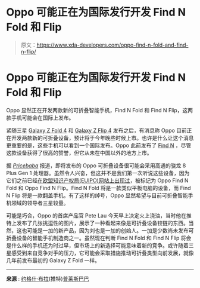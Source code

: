 # Oppo 可能正在为国际发行开发 Find N Fold 和 Flip

> 原文：<https://www.xda-developers.com/oppo-find-n-fold-and-find-n-flip/>

# Oppo 可能正在为国际发行开发 Find N Fold 和 Flip

Oppo 显然正在开发两款新的可折叠智能手机，Find N Fold 和 Find N Flip，这两款手机可能会在国际上发布。

紧随三星 [Galaxy Z Fold 4](https://www.xda-developers.com/samsung-galaxy-z-fold-4-hands-on/) 和 [Galaxy Z Flip 4](https://www.xda-developers.com/samsung-galaxy-z-flip-4-hands-on/) 发布之后，有消息称 Oppo 目前正在开发两款新的可折叠设备，预计将于今年晚些时候上市。也许是什么让这个消息更重要的是，这些手机可以看到一个国际发布。Oppo 此前发布了 [Find N](https://www.xda-developers.com/oppo-find-n-foldables-future/) ，尽管这款设备获得了很高的赞誉，但它从未在中国以外的地方上市。

据 [*Pricebaba*](https://pricebaba.com/blog/exclusive-oppo-working-on-two-new-foldable-smartphones-powered-by-snapdragon-8-gen-1) 报道，即将发布的 Oppo 可折叠设备很可能会采用高通的骁龙 8 Plus Gen 1 处理器。虽然令人兴奋，但这并不是我们第一次听说这些设备，因为它们之前已经[在欧盟知识产权局(EUIPO)网站上出现过](https://pricebaba.com/blog/oppo-find-n-fold-and-find-n-flip-listed-on-euipo-trademark)，被标记为 Oppo Find N Fold 和 Oppo Find N Flip。Find N Fold 将是一款类似平板电脑的设备，而 Find N Flip 将是一款翻盖手机。有了这样的绰号，Oppo 显然希望与目前可折叠智能手机领域的领导者三星较量。

可能是巧合，Oppo 的首席产品官 Pete Lau 今天早上决定火上浇油，当时他在推特上发布了几张挑逗性的图片，展示了一种看起来像是可折叠设备铰链的东西。当然，这也可能是一加的新产品，因为刘也是一加的创始人。一加是少数尚未发布可折叠设备的智能手机制造商之一。虽然现在判断 Find N Fold 和 Find N Flip 将会是什么样的手机还为时过早，但市场上的新选择可能意味着新的竞争。或许随着三星感受到来自竞争对手的压力，它可能会采取措施推动可折叠类型向前发展，就像几年前发布最初的 Galaxy Z Fold 一样。

* * *

**来源** : [约格什·布拉](https://twitter.com/heyitsyogesh/status/1558100962929098752)(推特)[普莱斯巴巴](https://pricebaba.com/blog/exclusive-oppo-working-on-two-new-foldable-smartphones-powered-by-snapdragon-8-gen-1)